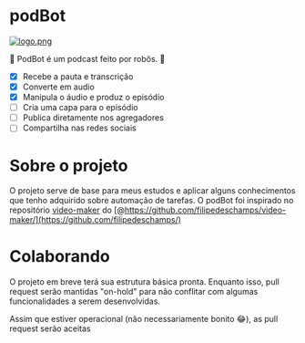 # podBot

[![logo.png](https://i.postimg.cc/GhGmr651/logo.png)](https://postimg.cc/569VSKJP)

🤖 PodBot é um podcast feito por robôs. 🤖 

- [x] Recebe a pauta e transcrição
- [x] Converte em audio
- [x] Manipula o áudio e produz o episódio
- [ ] Cria uma capa para o episódio
- [ ] Publica diretamente nos agregadores
- [ ] Compartilha nas redes sociais

# Sobre o projeto

O projeto serve de base para meus estudos e aplicar alguns conhecimentos que tenho adquirido sobre automação de tarefas. O podBot foi inspirado no repositório [video-maker](https://github.com/filipedeschamps/video-maker/) do [@https://github.com/filipedeschamps/video-maker/](https://github.com/filipedeschamps/)

# Colaborando

O projeto em breve terá sua estrutura básica pronta. Enquanto isso, pull request serão mantidas "on-hold" para não conflitar com algumas funcionalidades a serem desenvolvidas.

Assim que estiver operacional (não necessariamente bonito 😂), as pull request serão aceitas